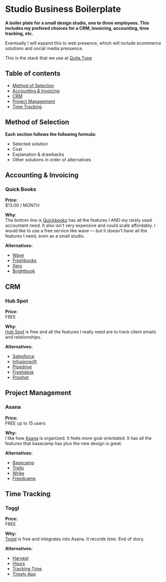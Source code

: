 # Studio Business Boilerplate

**A boiler plate for a small design studio, one to three employees. This includes my prefered choices for a CRM, invoicing, accounting, time tracking, etc.**

Eventually I will expand this to web presence, which will include ecommerce solutions and social media pressence.

This is the stack that we use at [Quite Type](http://quitetype.com/)



## Table of contents

- [Method of Selection](#method-of-selection)
- [Accounting & Invoicing](#accounting-&-invoicing)
- [CRM](#crm)
- [Project Management](#project-management)
- [Time Tracking](#time-tracking)



## Method of Selection

**Each section follows the following formula:**
- Selected solution
- Cost
- Explanation & drawbacks
- Other solutions in order of alternatives


## Accounting & Invoicing

### Quick Books

**Price:** <br>
$13.00 / MONTH

**Why:** <br>
The bottom line is [Quickbooks](http://www.Quickbooks.com/) has all the features I AND my rarely used accountant need. It also isn't very expensive and could scale affordably. I would like to use a free service like wave — but it doesn't have all the features I need, even as a small studio. 

**Alternatives:**
-  [Wave](http://waveapps.com/)
-  [Freshbooks](http://Freshbooks.com/)
-  [Xero](http://Xero.com/)
-  [Brightbook](http://Brightbook.com/)



## CRM

### Hub Spot

**Price:** <br>
FREE

**Why:** <br>
[Hub Spot](http://www.hubspot.com/) is free and all the features I really need are to track client emails and relationships.

**Alternatives:**
-  [Salesforce](http://Salesforce.com)
-  [Infusionsoft](http://Infusionsoft.com/)
-  [Pipedrive](http://Pipedrive.com/)
-  [Freshdesk](http://Freshdesk.com/)
-  [Prophet](http://Prophet.com/)



## Project Management

### Asana

**Price:** <br>
FREE up to 15 users

**Why:** <br>
I like how [Asana](http://www.asana.com/) is organized. It feels more goal orientated. It has all the features that basecamp has plus the new design is great.

**Alternatives:**
-  [Basecamp](http://Basecamp.com/)
-  [Trello](http://trello.com/)
-  [Wrike](http://.com/)
-  [Freedcamp](http://.com/)



## Time Tracking

### Toggl

**Price:** <br>
FREE

**Why:** <br>
[Toggl](http://www.toggl.com/) is free and integrates into Asana. It records time. End of story.

**Alternatives:**
-  [Harvest](http://havest.com/)
-  [Hours](https://www.hourstimetracking.com/)
-  [Tracking Time](http://trackingtime.com/)
-  [Timely App](http://timelyapp.com/)



<!--## -->

<!--### -->

<!--**Price:** <br>-->
<!--FREE-->

<!--**Why:** <br>-->
<!--[Hub Spot](http://www..com/) -->

<!--**Alternatives:**-->
<!---  [](http://.com/)-->
<!---  [](http://.com/)-->
<!---  [](http://.com/)-->
<!---  [](http://.com/)-->
<!---  [](http://.com/)-->


